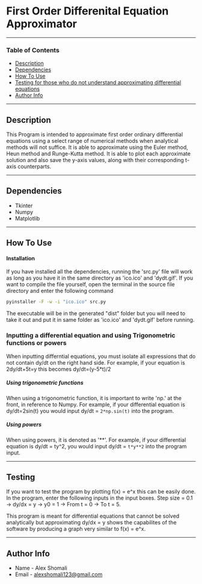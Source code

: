 # First Order Differenital Equation Approximator


---

### Table of Contents


- [Description](#description)
- [Dependencies](#Dependencies)
- [How To Use](#how-to-use)
- [Testing for those who do not understand approximating differential equations](#Testing)
- [Author Info](#author-info)

---

## Description

This Program is intended to approximate first order ordinary differential equations using a select range of numerical methods when analytical methods will not suffice. It is able to approximate using the Euler method, Heun method and Runge-Kutta method. It is able to plot each approximate solution and also save the y-axis values, along with their corresponding t-axis counterparts. 

---

## Dependencies

- Tkinter
- Numpy
- Matplotlib



---

## How To Use

#### Installation

If you have installed all the dependencies, running the 'src.py' file will work as long as you have it in the same directory as 'ico.ico' and 'dydt.gif'. If you want to compile the file yourself, open the terminal in the source file directory and enter the following command

```cmd
pyinstaller -F -w -i "ico.ico" src.py
```
The executable will be in the generated "dist" folder but you will need to take it out and put it in same folder as 'ico.ico' and 'dydt.gif' before running. 

### Inputting a differential equation and using Trigonometric functions or powers

When inputting differntial equations, you must isolate all expressions that do not contain dy/dt on the right hand side. For example, if your equation is 2dy/dt+5t=y this becomes dy/dt=(y-5*t)/2


##### Using trigonometric functions

When using a trigonometric function, it is important to write 'np.' at the front, in reference to Numpy. 
For example, if your differential equation is
dy/dt=2sin(t)
you would input dy/dt = ``` 2*np.sin(t) ``` into the program. 

##### Using powers

When using powers, it is denoted as '**'.
For example, if your differential equation is
dy/dt = ty^2,
you would input dy/dt = ``` t*y**2 ``` into the program input. 

---

## Testing 

If you want to test the program by plotting f(x) = e^x this can be easily done.
In the program, enter the following inputs in the input boxes.
Step size = 0.1 -> dy/dx = y -> y0 = 1 -> From t = 0 -> To t = 5.

This program is meant for differential equations that cannot be solved analytically but approximating dy/dx = y shows the capabilites of the software by producing a graph very similar to f(x) = e^x.

---


## Author Info

- Name - Alex Shomali
- Email - alexshomali123@gmail.com


